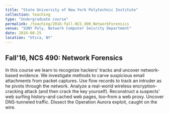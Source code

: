 ```yaml
---
title: "State University of New York Polytechnic Institute"
collection: teaching
type: "Undergraduate course"
permalink: /teaching/2016-fall-NCS_490_NetworkForensics
venue: "SUNY Poly, Network Computer Security Department"
date: 2016-08-25
location: "Utica, NY"
---
```


Fall'16, NCS 490: Network Forensics
---
In this course we learn to recognize hackers’ tracks and uncover network-based evidence.
We investigate methods to carve suspicious email attachments from packet captures. 
Use flow records to track an intruder as he pivots through the network. 
Analyze a real-world wireless encryption-cracking attack (and then crack the key yourself). 
Reconstruct a suspects' web surfing history–and cached web pages, too–from a web proxy. 
Uncover DNS-tunneled traffic. Dissect the Operation Aurora exploit, caught on the wire.
